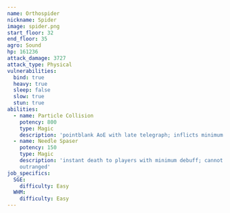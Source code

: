 ```yaml
---
name: Orthospider
nickname: Spider
image: spider.png
start_floor: 32
end_floor: 35
agro: Sound
hp: 161236
attack_damage: 3727
attack_type: Physical
vulnerabilities:
  bind: true
  heavy: true
  sleep: false
  slow: true
  stun: true
abilities:
  - name: Particle Collision
    potency: 800
    type: Magic
    description: 'pointblank AoE with late telegraph; inflicts minimum (20s)'
  - name: Needle Spaser
    potency: 150
    type: Magic
    description: 'instant death to players with minimum debuff; cannot be
    outranged'
job_specifics:
  SGE:
    difficulty: Easy
  WHM:
    difficulty: Easy
---
```

